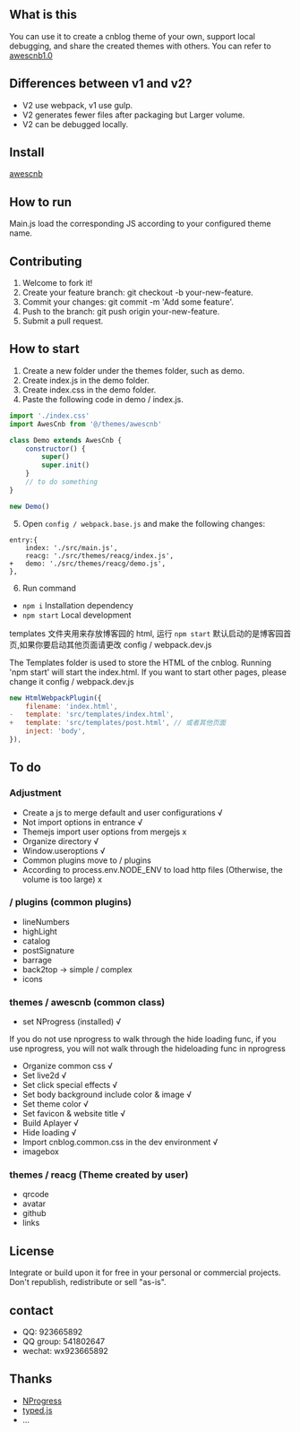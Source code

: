 ## What is this

You can use it to create a cnblog theme of your own, support local debugging, and share the created themes with others. You can refer to [awescnb1.0](https://gitee.com/guangzan/awescnb)

## Differences between v1 and v2?

-   V2 use webpack, v1 use gulp.
-   V2 generates fewer files after packaging but Larger volume.
-   V2 can be debugged locally.

## Install

[awescnb](https://www.cnblogs.com/guangzan/p/12256583.html)

## How to run

Main.js load the corresponding JS according to your configured theme name.

## Contributing

1. Welcome to fork it!
2. Create your feature branch: git checkout -b your-new-feature.
3. Commit your changes: git commit -m 'Add some feature'.
4. Push to the branch: git push origin your-new-feature.
5. Submit a pull request.

## How to start

1. Create a new folder under the themes folder, such as demo.
2. Create index.js in the demo folder.
3. Create index.css in the demo folder.
4. Paste the following code in demo / index.js.

```js
import './index.css'
import AwesCnb from '@/themes/awescnb'

class Demo extends AwesCnb {
    constructor() {
        super()
        super.init()
    }
    // to do something
}

new Demo()
```

5. Open `config / webpack.base.js` and make the following changes:

```
entry:{
    index: './src/main.js',
    reacg: './src/themes/reacg/index.js',
+   demo: './src/themes/reacg/demo.js',
},
```

6. Run command

-   `npm i` Installation dependency
-   `npm start` Local development

templates 文件夹用来存放博客园的 html, 运行 `npm start` 默认启动的是博客园首页,如果你要启动其他页面请更改
config / webpack.dev.js

The Templates folder is used to store the HTML of the cnblog. Running 'npm start' will start the index.html. If you want to start other pages, please change it config / webpack.dev.js

```js
new HtmlWebpackPlugin({
    filename: 'index.html',
-   template: 'src/templates/index.html',
+   template: 'src/templates/post.html', // 或者其他页面
    inject: 'body',
}),
```

## To do

### Adjustment

-   Create a js to merge default and user configurations √
-   Not import options in entrance √
-   Themejs import user options from mergejs x
-   Organize directory √
-   Window.useroptions √
-   Common plugins move to / plugins
-   According to process.env.NODE_ENV to load http files (Otherwise, the volume is too large) x

### / plugins (common plugins)

-   lineNumbers
-   highLight
-   catalog
-   postSignature
-   barrage
-   back2top -> simple / complex
-   icons

### themes / awescnb (common class)

-   set NProgress (installed) √

If you do not use nprogress to walk through the hide loading func, if you use nprogress, you will not walk through the hideloading func in nprogress

-   Organize common css √
-   Set live2d √
-   Set click special effects √
-   Set body background include color & image √
-   Set theme color √
-   Set favicon & website title √
-   Build Aplayer √
-   Hide loading √
-   Import cnblog.common.css in the dev environment √
-   imagebox

### themes / reacg (Theme created by user)

-   qrcode
-   avatar
-   github
-   links

## License

Integrate or build upon it for free in your personal or commercial projects. Don't republish, redistribute or sell "as-is".

## contact

-   QQ: 923665892
-   QQ group: 541802647
-   wechat: wx923665892

## Thanks

-   [NProgress](http://ricostacruz.com/nprogress/)
-   [typed.js](https://github.com/mattboldt/typed.js)
-   ...
